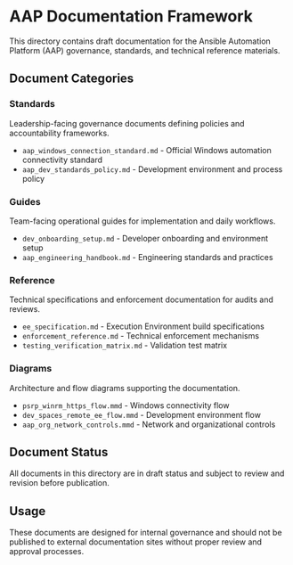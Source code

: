 # AAP Documentation Framework

This directory contains draft documentation for the Ansible Automation Platform (AAP) governance, standards, and technical reference materials.

## Document Categories

### Standards
Leadership-facing governance documents defining policies and accountability frameworks.

- `aap_windows_connection_standard.md` - Official Windows automation connectivity standard
- `aap_dev_standards_policy.md` - Development environment and process policy

### Guides
Team-facing operational guides for implementation and daily workflows.

- `dev_onboarding_setup.md` - Developer onboarding and environment setup
- `aap_engineering_handbook.md` - Engineering standards and practices

### Reference
Technical specifications and enforcement documentation for audits and reviews.

- `ee_specification.md` - Execution Environment build specifications
- `enforcement_reference.md` - Technical enforcement mechanisms
- `testing_verification_matrix.md` - Validation test matrix

### Diagrams
Architecture and flow diagrams supporting the documentation.

- `psrp_winrm_https_flow.mmd` - Windows connectivity flow
- `dev_spaces_remote_ee_flow.mmd` - Development environment flow
- `aap_org_network_controls.mmd` - Network and organizational controls

## Document Status

All documents in this directory are in draft status and subject to review and revision before publication.

## Usage

These documents are designed for internal governance and should not be published to external documentation sites without proper review and approval processes.